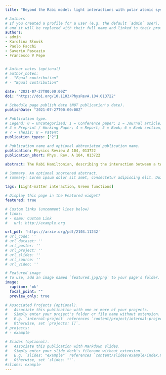 ```yaml
---
title: "Beyond the Rabi model: light interactions with polar atomic systems in a cavity"

# Authors
# If you created a profile for a user (e.g. the default `admin` user), write the username (folder name) here 
# and it will be replaced with their full name and linked to their profile.
authors:
- admin
- Karolina Słowik
- Paolo Facchi
- Saverio Pascazio
- Francesco V Pepe


# Author notes (optional)
# author_notes:
# - "Equal contribution"
# - "Equal contribution"

date: "2021-07-27T00:00:00Z"
doi: "https://doi.org/10.1103/PhysRevA.104.013722"

# Schedule page publish date (NOT publication's date).
publishDate: "2021-07-27T00:00:00Z"

# Publication type.
# Legend: 0 = Uncategorized; 1 = Conference paper; 2 = Journal article;
# 3 = Preprint / Working Paper; 4 = Report; 5 = Book; 6 = Book section;
# 7 = Thesis; 8 = Patent
publication_types: ["2"]

# Publication name and optional abbreviated publication name.
publication: Physics Review A 104, 013722
publication_short: Phys. Rev. A 104, 013722

abstract: The Rabi Hamiltonian, describing the interaction between a two-level atomic system and a single-cavity mode of the electromagnetic field, is one of the fundamental models in quantum optics. The model becomes exactly solvable by considering an atom without permanent dipole moments, whose excitation energy is quasiresonant with the cavity photon energy, and by neglecting the nonresonant (counter-rotating) terms. In this case, after including the decay of either the atom or the cavity mode to a continuum, one can derive the well-known phenomenology of quasiresonant transitions, including the fluorescence triplets. In this work we consider the most general Rabi model, incorporating the effects of permanent atomic electric dipole moments. Based on a perturbative analysis, we compare the intensities of emission lines induced by rotating terms, counter-rotating terms, and parity-symmetry-breaking terms in order to identify the parameter regimes in which these different contributions play a significant role. The analysis reveals that the emission strength related to the existence of permanent dipoles may surpass the one due to the counter-rotating interaction terms but is usually much weaker than the emission due to the main, resonant coupling. This ratio can be modified in systems with a reduced dimensionality or by engineering the energy spectral density of the continuum.

# Summary. An optional shortened abstract.
# summary: Lorem ipsum dolor sit amet, consectetur adipiscing elit. Duis posuere tellus ac convallis placerat. Proin tincidunt magna sed ex sollicitudin condimentum.

tags: [Light-matter interaction, Green functions]

# Display this page in the Featured widget?
featured: true

# Custom links (uncomment lines below)
# links:
# - name: Custom Link
#   url: http://example.org

url_pdf: 'https://arxiv.org/pdf/2103.11232'
# url_code: ''
# url_dataset: ''
# url_poster: ''
# url_project: ''
# url_slides: ''
# url_source: ''
# url_video: ''

# Featured image
# To use, add an image named `featured.jpg/png` to your page's folder. 
image:
  caption: 'ok'
  focal_point: ""
  preview_only: true

# Associated Projects (optional).
#   Associate this publication with one or more of your projects.
#   Simply enter your project's folder or file name without extension.
#   E.g. `internal-project` references `content/project/internal-project/index.md`.
#   Otherwise, set `projects: []`.
# projects:
# - example

# Slides (optional).
#   Associate this publication with Markdown slides.
#   Simply enter your slide deck's filename without extension.
#   E.g. `slides: "example"` references `content/slides/example/index.md`.
#   Otherwise, set `slides: ""`.
#slides: example
---
```


<!-- {{% callout note %}}
Click the *Cite* button above to demo the feature to enable visitors to import publication metadata into their reference management software.
{{% /callout %}}

{{% callout note %}}
Create your slides in Markdown - click the *Slides* button to check out the example.
{{% /callout %}}

Supplementary notes can be added here, including [code, math, and images](https://wowchemy.com/docs/writing-markdown-latex/). -->
